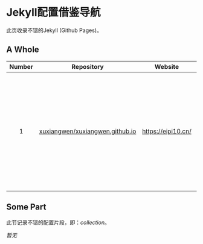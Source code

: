 # Jekyll配置借鉴导航

此页收录不错的Jekyll (Github Pages)。

## A Whole

| Number | Repository                                                   | Website              | Hightlights                                                  |
| :----: | ------------------------------------------------------------ | -------------------- | ------------------------------------------------------------ |
|   1    | [xuxiangwen/xuxiangwen.github.io](https://github.com/xuxiangwen/xuxiangwen.github.io) | <https://eipi10.cn/> | 1. 拥有评论功能<br />2. 书签迁移至右侧，并缩小<br />3. 左侧改为栏目导航<br />4. 解决了很多Jekyll不兼容问题，支持了例如：Mermaid |

## Some Part

此节记录不错的配置片段，即：*collection*。

*暂无*